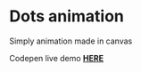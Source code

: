 # Dots animation

Simply animation made in canvas

Codepen live demo **[HERE](https://codepen.io/bonzo7aab/pen/yvwRwR)**
